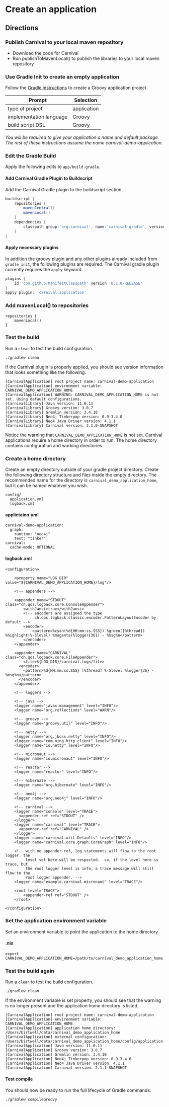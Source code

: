 # Create an application

## Directions

### Publish Carnival to your local maven repository
- Download the code for Carnival
- Run publishToMavenLocal() to publish the libraries to your local maven repository

### Use Gradle Init to create an empty application

Follow the [Gradle instructions](https://docs.gradle.org/current/samples/sample_building_groovy_applications.html) to create a Groovy application project.

Prompt | Selection
--- | ---
type of project | application
implementation language | Groovy
build script DSL | Groovy 

*You will be required to give your application a name and default package.  The rest of these instructions assume the name carnival-demo-application.*

### Edit the Gradle Build
Apply the following edits to `app/build.gradle`.

#### Add Carnival Gradle Plugin to Buildscript
Add the Carnival Gradle plugin to the buildscript section.

```groovy
buildscript {
    repositories {
        mavenCentral()
        mavenLocal()
    }
    dependencies {
        classpath group:'org.carnival', name:'carnival-gradle', version:'2.1.1-SNAPSHOT'
    }    
}
```

#### Apply necessary plugins
In addition the groovy plugin and any other plugins already included from `gradle init`, the following plugins are required.  The Carnival gradle plugin currently requires the `apply` keyword. 

```groovy
plugins {
    id 'com.github.ManifestClasspath' version '0.1.0-RELEASE'
}
apply plugin: 'carnival.application'
```

### Add mavenLocal() to repositories
```
repositories {
    mavenLocal()
}
```


### Test the build
Run a `clean` to test the build configuration.

```
./gradlew clean
```

If the Carnival plugin is properly applied, you should see version information that looks something like the following.

```
[CarnivalApplication] root project name: carnival-demo-application
[CarnivalApplication] environment variable: CARNIVAL_DEMO_APPLICATION_HOME
[CarnivalApplication] WARNING: CARNIVAL_DEMO_APPLICATION_HOME is not set. Using default configurations.
[CarnivalLibrary] Java version: 11.0.11
[CarnivalLibrary] Groovy version: 3.0.7
[CarnivalLibrary] Gremlin version: 3.4.10
[CarnivalLibrary] Neo4j Tinkerpop version: 0.9-3.4.0
[CarnivalLibrary] Neo4 Java Driver version: 4.1.1
[CarnivalLibrary] Carnival version: 2.1.0-SNAPSHOT
```

Notice the warning that `CARNIVAL_DEMO_APPLICATION_HOME` is not set.  Carnival applications require a home directory in order to run.  The home directory contains configuration and working directories.

### Create a home directory
Create an empty directory outside of your gradle project directory.  Create the following directory structure and files inside the empty directory.  The recommended name for the directory is `carnival_demo_application_home`, but it can be named whatever you wish.

```
config/
  application.yml
  logback.xml
```

#### applictaion.yml

```
carnival-demo-application:
  graph:
    runtime: "neo4j"
    test: "tinker"
carnival:
  cache-mode: OPTIONAL
```


#### logback.xml

```
<configuration>

    <property name="LOG_DIR" value="${CARNIVAL_DEMO_APPLICATION_HOME}/log"/>

    <!-- appenders -->

    <appender name="STDOUT" class="ch.qos.logback.core.ConsoleAppender">
        <withJansi>true</withJansi>
        <!-- encoders are assigned the type
             ch.qos.logback.classic.encoder.PatternLayoutEncoder by default -->
        <encoder>
            <pattern>%cyan(%d{HH:mm:ss.SSS}) %green([%thread]) %highlight(%-5level) %magenta(%logger{36}) - %msg%n</pattern>
        </encoder>
    </appender>

    <appender name="CARNIVAL" class="ch.qos.logback.core.FileAppender">
        <file>${LOG_DIR}/carnival.log</file>
      <encoder>
        <pattern>%d{HH:mm:ss.SSS} [%thread] %-5level %logger{36} - %msg%n</pattern>
      </encoder>
    </appender> 

    <!-- loggers -->

    <!-- java -->
    <logger name="javax.management" level="INFO"/>
    <logger name="org.reflections" level="WARN"/>    

    <!-- groovy -->
    <logger name="groovy.util" level="INFO"/>

    <!-- netty -->
    <logger name="org.jboss.netty" level="INFO"/>
    <logger name="com.ning.http.client" level="INFO"/>
    <logger name="io.netty" level="INFO"/>

    <!-- micronaut -->
    <logger name="io.micronaut" level="INFO"/>

    <!-- reactor -->
    <logger name="reactor" level="INFO"/>

    <!-- hibernate -->
    <logger name="org.hibernate" level="INFO"/>

    <!-- neo4j -->
    <logger name="org.neo4j" level="INFO"/>

    <!-- carnival -->
    <logger name="console" level="TRACE">
      <appender-ref ref="STDOUT" />
    </logger>
    <logger name="carnival" level="TRACE">
      <appender-ref ref="CARNIVAL" />
    </logger>
    <logger name="carnival.util.Defaults" level="INFO"/>
    <logger name="carnival.core.graph.CoreGraph" level="INFO"/>

    <!-- with no appender-ref, log statements will flow to the root logger. the
         level set here will be respected.  so, if the level here is trace, but
         the root logger level is info, a trace message will still flow to the
         root logger appender. -->
    <logger name="example.carnival.micronaut" level="TRACE"/>

    <root level="TRACE">
        <appender-ref ref="STDOUT" />
    </root>
    
</configuration>

```

### Set the application environment variable

Set an environment variable to point the application to the home directory.

#### .nix
```
export CARNIVAL_DEMO_APPLICATION_HOME=/path/to/carnival_demo_application_home
```
 
### Test the build again
Run a `clean` to test the build configuration.

```
./gradlew clean
```

If the environment variable is set property, you should see that the warning is no longer present and the application home directory is listed.

```
[CarnivalApplication] root project name: carnival-demo-application
[CarnivalApplication] environment variable: CARNIVAL_DEMO_APPLICATION_HOME
[CarnivalApplication] application home directory: /Users/birtwell/data/carnival_demo_application_home
[CarnivalApplication] external configuration: /Users/birtwell/data/carnival_demo_application_home/config/application.yml
[CarnivalApplication] Java version: 11.0.11
[CarnivalApplication] Groovy version: 3.0.7
[CarnivalApplication] Gremlin version: 3.4.10
[CarnivalApplication] Neo4j Tinkerpop version: 0.9-3.4.0
[CarnivalApplication] Neo4 Java Driver version: 4.1.1
[CarnivalApplication] Carnival version: 2.1.1-SNAPSHOT
```

#### Test compile

You should now be ready to run the full lifecycle of Gradle commands.  

```
./gradlew compileGroovy
```
